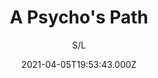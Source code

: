 ---
id: '72d642f6-a535-43d5-b4e2-c5397e38a0f8'
type: 'movie' # Filme, Série, Anime
title: "A Psycho's Path"
synopsis: []
originalTitle: "A Psycho's Path"
date: '2021-04-05T19:53:43.000Z'
update: '2021-04-05T19:53:43.000Z'
releaseDate: '2019-11-15T03:00:00.000Z'
imdb:
  rating: '6.2' # 8.5
  id: '' # tt0470752
duration: '1h 23 Min'
trailer:
  urls: [
    'sfM7_JLk-84',
  ]
tags: ['720p']
genre: ['Terror'] #
quality: 'WEB-DL' # BluRay, WEB-DL, HDTV, WEB-DL4K, WEB-DLe
format: 'Mkv' # MKV, MP4, TS
audio: 'Português' # Dublado, Legendado, Dual Audio, Dub & Leg
subtitle: 'S/L' # Português, inglês,
size: '1.30 GB' # 4.8 GB
audioQuality: 10
videoQuality: 10
directors: []
#  - name: 'Lana Wachowski'
#    image: ''
#  - name: 'Lilly Wachowski'
#    image: ''
cast: []
#  - name: 'Keanu Reeves'
#    image: ''
#    characterName: 'Neo'
writers: []
#  - name: ''
#    image: ''
maturityRating:
  age: '' # L , 10, 12, 14, 16, 18
  topics: [''] # Violence, Illegal drugs, Inappropriate Language, Legal Drugs, Sexual Content, Extreme Violence
###########################################
download:
  
  - url: 'magnet:?xt=urn:btih:82FCAB103ACF87DD85FCE5AB622BB05E19229D46&dn=A.Psychos.Path.2019.720p.WEBRip.Dublado.mkv&tr=udp%3a%2f%2ftracker.openbittorrent.com%3a80%2fannounce&tr=udp%3a%2f%2ftracker.opentrackr.org%3a1337%2fannounce'
    resolution: '720p' # 720p, 1080p, 4K,
    audio: 'Dublado' # Dublado, Legendado, Dual Audio
    size: '' # 4.8 GB
    quality: '' # BluRay, WEB-DL
    format: '' # MKV
images:
  cover: '/assets/movies/a-psychos-path.jpg'
  background: '/assets/movies/'
---